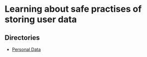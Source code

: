 # Learning about safe practises of storing user data
## Directories
* [Personal Data](./0x00-personal_data)
